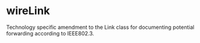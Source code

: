 # wireLink
Technology specific amendment to the Link class for documenting potential forwarding according to IEEE802.3.
